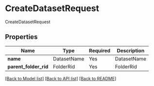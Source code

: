 # CreateDatasetRequest

CreateDatasetRequest

## Properties
Name | Type | Required | Description |
------------ | ------------- | ------------- | ------------- |
**name** | DatasetName | Yes | DatasetName |
**parent_folder_rid** | FolderRid | Yes | FolderRid |


[[Back to Model list]](../../README.md#documentation-for-models) [[Back to API list]](../../README.md#documentation-for-api-endpoints) [[Back to README]](../../README.md)
